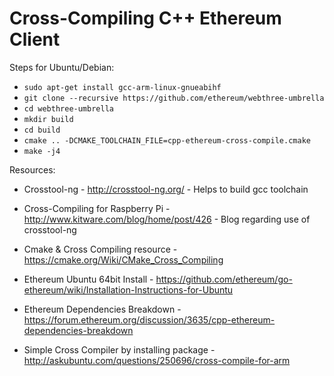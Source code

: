 # Cross-Compiling C++ Ethereum Client

Steps for Ubuntu/Debian:

- `sudo apt-get install gcc-arm-linux-gnueabihf`
- `git clone --recursive https://github.com/ethereum/webthree-umbrella`
- `cd webthree-umbrella`
- `mkdir build`
- `cd build`
- `cmake .. -DCMAKE_TOOLCHAIN_FILE=cpp-ethereum-cross-compile.cmake`
- `make -j4`
 




Resources:

- Crosstool-ng - http://crosstool-ng.org/ - Helps to build gcc toolchain

- Cross-Compiling for Raspberry Pi - http://www.kitware.com/blog/home/post/426 - Blog regarding use of crosstool-ng

- Cmake & Cross Compiling resource - https://cmake.org/Wiki/CMake_Cross_Compiling

- Ethereum Ubuntu 64bit Install - https://github.com/ethereum/go-ethereum/wiki/Installation-Instructions-for-Ubuntu

- Ethereum Dependencies Breakdown - https://forum.ethereum.org/discussion/3635/cpp-ethereum-dependencies-breakdown 

- Simple Cross Compiler by installing package - http://askubuntu.com/questions/250696/cross-compile-for-arm
